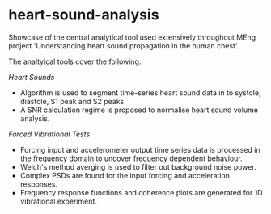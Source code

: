 # heart-sound-analysis
Showcase of the central analytical tool used extensively throughout MEng project 'Understanding heart sound propagation in the human chest'.

The analtyical tools cover the following:

*Heart Sounds*

- Algorithm is used to segment time-series heart sound data in to systole, diastole, S1 peak and S2 peaks.
- A SNR calculation regime is proposed to normalise heart sound volume analysis.

*Forced Vibrational Tests*

- Forcing input and accelerometer output time series data is processed in the frequency domain to uncover frequency dependent behaviour.
- Welch's method averging is used to filter out background noise power.
- Complex PSDs are found for the input forcing and acceleration responses.
- Frequency response functions and coherence plots are generated for 1D vibrational experiment.

